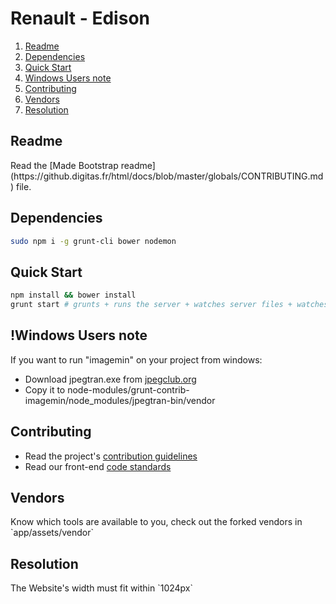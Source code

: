 # Renault - Edison

01. <a href="#readme">Readme</a>
02. <a href="#dependencies">Dependencies</a>
03. <a href="#quick-start">Quick Start</a>
04. <a href="#windows-user">Windows Users note</a>
05. <a href="#contributing">Contributing</a>
06. <a href="#vendors">Vendors</a>
07. <a href="#resolution">Resolution</a>

<h2 id="readme">Readme</h2>
Read the [Made Bootstrap readme](https://github.digitas.fr/html/docs/blob/master/globals/CONTRIBUTING.md) file.

<h2 id="dependencies">Dependencies</h2>

```bash
sudo npm i -g grunt-cli bower nodemon
```

<h2 id="quick-start">Quick Start</h2>

```bash
npm install && bower install
grunt start # grunts + runs the server + watches server files + watches assets files exluding vendors and media
```

<h2 id="windows-user">!Windows Users note</h2>

If you want to run "imagemin" on your project from windows:
- Download jpegtran.exe from [jpegclub.org](http://jpegclub.org/jpegtran/)
- Copy it to node-modules/grunt-contrib-imagemin/node_modules/jpegtran-bin/vendor

<h2 id="contributing">Contributing</h2>

- Read the project's [contribution guidelines](https://github.digitas.fr/html/docs/blob/master/globals/CONTRIBUTING.md)
- Read our front-end [code standards](https://github.digitas.fr/html/code-standards)

<h2 id="vendors">Vendors</h2>
Know which tools are available to you, check out the forked vendors in `app/assets/vendor`

<h2 id="resolution">Resolution</h2>
The Website's width must fit within `1024px`
